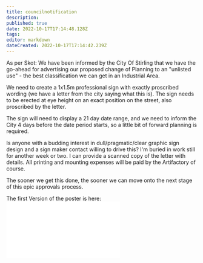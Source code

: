 ```yaml
---
title: councilnotification
description: 
published: true
date: 2022-10-17T17:14:48.128Z
tags: 
editor: markdown
dateCreated: 2022-10-17T17:14:42.239Z
---
```


As per Skot: We have been informed by the City Of Stirling that we have the go-ahead for advertising our proposed change of Planning to an "unlisted use" - the best classification we can get in an Industrial Area.

We need to create a 1x1.5m professional sign with exactly proscribed wording (we have a letter from the city saying what this is). The sign needs to be erected at eye height on an exact position on the street, also proscribed by the letter.

The sign will need to display a 21 day date range, and we need to inform the City 4 days before the date period starts, so a little bit of forward planning is required.

Is anyone with a budding interest in dull/pragmatic/clear graphic sign design and a sign maker contact willing to drive this? I'm buried in work still for another week or two. I can provide a scanned copy of the letter with details. All printing and mounting expenses will be paid by the Artifactory of course.

The sooner we get this done, the sooner we can move onto the next stage of this epic approvals process.

The first Version of the poster is here:![](/space/notification.pdf)
